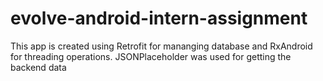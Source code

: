 # evolve-android-intern-assignment
This app is created using Retrofit for mananging database and RxAndroid for threading operations. JSONPlaceholder was used for getting the backend data
